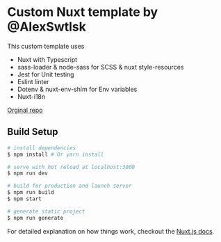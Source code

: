 # Custom Nuxt template by @AlexSwtlsk

This custom template uses 
- Nuxt with Typescript
- sass-loader & node-sass for SCSS & nuxt style-resources
- Jest for Unit testing
- Eslint linter
- Dotenv & nuxt-env-shim for Env variables
- Nuxt-i18n

[Orginal repo](https://github.com/AlexSwtlsk/nuxt-typescript-custom)

## Build Setup

``` bash
# install dependencies
$ npm install # Or yarn install

# serve with hot reload at localhost:3000
$ npm run dev

# build for production and launch server
$ npm run build
$ npm start

# generate static project
$ npm run generate
```

For detailed explanation on how things work, checkout the [Nuxt.js docs](https://github.com/nuxt/nuxt.js).
